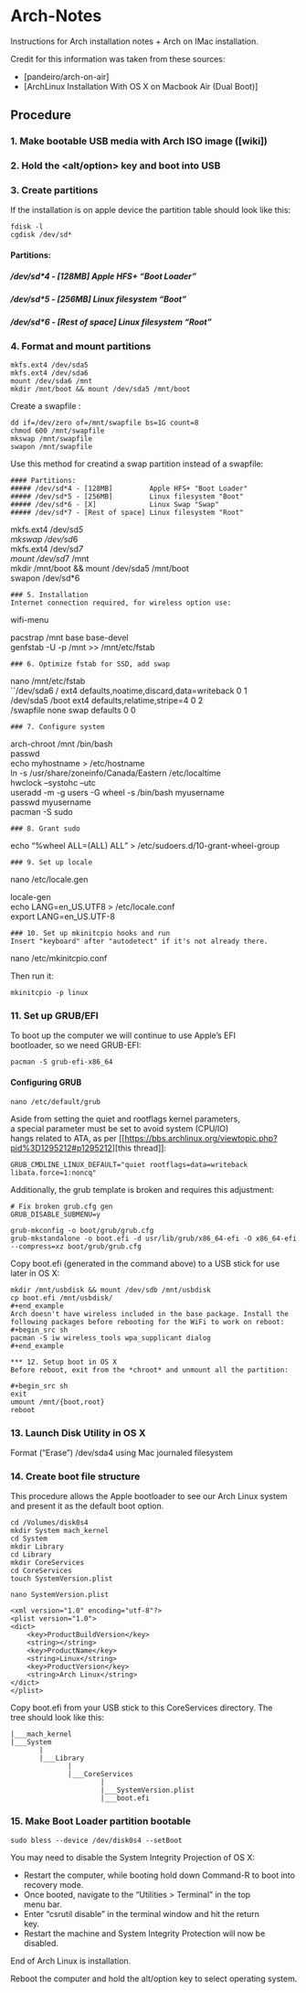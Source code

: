 Arch-Notes
==========

Instructions for Arch installation notes + Arch on IMac installation.

Credit for this information was taken from these sources:

-   [pandeiro/arch-on-air]
-   [ArchLinux Installation With OS X on Macbook Air (Dual Boot)]

Procedure
---------

### 1. Make bootable USB media with Arch ISO image ([wiki])

### 2. Hold the <alt/option> key and boot into USB

### 3. Create partitions

If the installation is on apple device the partition table should look
like this:

    fdisk -l
    cgdisk /dev/sd*

#### Partitions:

##### /dev/sd\*4 - \[128MB\] Apple HFS+ “Boot Loader”

##### /dev/sd\*5 - \[256MB\] Linux filesystem “Boot”

##### /dev/sd\*6 - \[Rest of space\] Linux filesystem “Root”

### 4. Format and mount partitions

    mkfs.ext4 /dev/sda5
    mkfs.ext4 /dev/sda6
    mount /dev/sda6 /mnt
    mkdir /mnt/boot && mount /dev/sda5 /mnt/boot

Create a swapfile :

    dd if=/dev/zero of=/mnt/swapfile bs=1G count=8
    chmod 600 /mnt/swapfile
    mkswap /mnt/swapfile
    swapon /mnt/swapfile

Use this method for creatind a swap partition instead of a swapfile:

    #### Partitions:
    ##### /dev/sd*4 - [128MB]         Apple HFS+ "Boot Loader"
    ##### /dev/sd*5 - [256MB]         Linux filesystem "Boot"
    ##### /dev/sd*6 - [X]             Linux Swap "Swap"
    ##### /dev/sd*7 - [Rest of space] Linux filesystem "Root"

mkfs.ext4 /dev/sd*5\
mkswap /dev/sd*6\
mkfs.ext4 /dev/sd*7\
mount /dev/sd*7 /mnt\
mkdir /mnt/boot && mount /dev/sda5 /mnt/boot\
swapon /dev/sd\*6

    ### 5. Installation
    Internet connection required, for wireless option use:

wifi-menu

pacstrap /mnt base base-devel\
genfstab -U -p /mnt &gt;&gt; /mnt/etc/fstab

    ### 6. Optimize fstab for SSD, add swap

nano /mnt/etc/fstab\
``/dev/sda6 / ext4 defaults,noatime,discard,data=writeback 0 1\
/dev/sda5 /boot ext4 defaults,relatime,stripe=4 0 2\
/swapfile none swap defaults 0 0

    ### 7. Configure system

arch-chroot /mnt /bin/bash\
passwd\
echo myhostname &gt; /etc/hostname\
ln -s /usr/share/zoneinfo/Canada/Eastern /etc/localtime\
hwclock –systohc –utc\
useradd -m -g users -G wheel -s /bin/bash myusername\
passwd myusername\
pacman -S sudo

    ### 8. Grant sudo

echo “%wheel ALL=(ALL) ALL” &gt; /etc/sudoers.d/10-grant-wheel-group

    ### 9. Set up locale

nano /etc/locale.gen

locale-gen\
echo LANG=en\_US.UTF8 &gt; /etc/locale.conf\
export LANG=en\_US.UTF-8

    ### 10. Set up mkinitcpio hooks and run
    Insert "keyboard" after "autodetect" if it's not already there.

nano /etc/mkinitcpio.conf

Then run it:

    mkinitcpio -p linux

### 11. Set up GRUB/EFI

To boot up the computer we will continue to use Apple’s EFI\
bootloader, so we need GRUB-EFI:

    pacman -S grub-efi-x86_64

#### Configuring GRUB

    nano /etc/default/grub

Aside from setting the quiet and rootflags kernel parameters,\
a special parameter must be set to avoid system (CPU/IO)\
hangs related to ATA, as per
\[\[<https://bbs.archlinux.org/viewtopic.php?pid%3D1295212#p1295212>\]\[this
thread\]\]:

    GRUB_CMDLINE_LINUX_DEFAULT="quiet rootflags=data=writeback libata.force=1:noncq"

Additionally, the grub template is broken and requires this adjustment:

    # Fix broken grub.cfg gen
    GRUB_DISABLE_SUBMENU=y

    grub-mkconfig -o boot/grub/grub.cfg
    grub-mkstandalone -o boot.efi -d usr/lib/grub/x86_64-efi -O x86_64-efi --compress=xz boot/grub/grub.cfg

Copy boot.efi (generated in the command above) to a USB stick for use
later in OS X:

``` {.{.bash}}
mkdir /mnt/usbdisk && mount /dev/sdb /mnt/usbdisk 
cp boot.efi /mnt/usbdisk/
#+end_example
Arch doesn't have wireless included in the base package. Install the following packages before rebooting for the WiFi to work on reboot:
#+begin_src sh
pacman -S iw wireless_tools wpa_supplicant dialog
#+end_example

*** 12. Setup boot in OS X
Before reboot, exit from the *chroot* and unmount all the partition:

#+begin_src sh
exit
umount /mnt/{boot,root}
reboot
```

### 13. Launch Disk Utility in OS X

Format (“Erase”) /dev/sda4 using Mac journaled filesystem

### 14. Create boot file structure

This procedure allows the Apple bootloader to see our Arch Linux system\
and present it as the default boot option.

``` {.{.bash}}
cd /Volumes/disk0s4
mkdir System mach_kernel
cd System
mkdir Library
cd Library
mkdir CoreServices
cd CoreServices
touch SystemVersion.plist
```

``` {.{.bash}}
nano SystemVersion.plist
```

``` {.{.example}}
<xml version="1.0" encoding="utf-8"?>
<plist version="1.0">
<dict>
    <key>ProductBuildVersion</key>
    <string></string>
    <key>ProductName</key>
    <string>Linux</string>
    <key>ProductVersion</key>
    <string>Arch Linux</string>
</dict>
</plist>
```

Copy boot.efi from your USB stick to this CoreServices directory. The\
tree should look like this:

``` {.example}
|___mach_kernel
|___System
       |
       |___Library
              |
              |___CoreServices
                      |
                      |___SystemVersion.plist
                      |___boot.efi
```

### 15. Make Boot Loader partition bootable

``` {.bash}
sudo bless --device /dev/disk0s4 --setBoot
```

You may need to disable the System Integrity Projection of OS X:

-   Restart the computer, while booting hold down Command-R to boot
    into\
    recovery mode.
-   Once booted, navigate to the “Utilities &gt; Terminal” in the top\
    menu bar.
-   Enter “csrutil disable” in the terminal window and hit the return\
    key.
-   Restart the machine and System Integrity Protection will now be\
    disabled.

End of Arch Linux is installation.

Reboot the computer and hold the alt/option key to select operating system.
